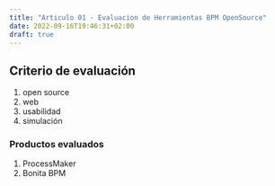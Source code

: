 ```yaml
---
title: "Articulo 01 - Evaluacion de Herramientas BPM OpenSource"
date: 2022-09-16T19:46:31+02:00
draft: true
---
```


## Criterio de evaluación

1. open source
2. web
3. usabilidad
4. simulación

### Productos evaluados

1. ProcessMaker
2. Bonita BPM


